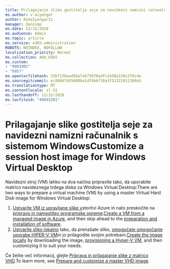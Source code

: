 ```yaml
---
title: Prilagajanje slike gostitelja seje za navidezni namizni računalnik s sistemom Windows
ms.author: v-aiyengar
author: AshaIyengar21
manager: dansimp
ms.date: 12/15/2020
ms.audience: Admin
ms.topic: article
ms.service: o365-administration
ROBOTS: NOINDEX, NOFOLLOW
localization_priority: Normal
ms.collection: Adm_O365
ms.custom:
- "9003902"
- "6957"
ms.openlocfilehash: 23bf130aad5bafa6756f0adfc2e58a130c2f6c4e
ms.sourcegitcommit: ec88047d550006a1df4b6f10a3f513218113b9a5
ms.translationtype: MT
ms.contentlocale: sl-SI
ms.lasthandoff: 12/15/2020
ms.locfileid: "49692201"
---
```

# <a name="customize-a-session-host-image-for-windows-virtual-desktop"></a><span data-ttu-id="72ae1-102">Prilagajanje slike gostitelja seje za navidezni namizni računalnik s sistemom Windows</span><span class="sxs-lookup"><span data-stu-id="72ae1-102">Customize a session host image for Windows Virtual Desktop</span></span>

<span data-ttu-id="72ae1-103">Navidezni stroj (VM) lahko na dva načina pripravite tako, da uporabite matrico navideznega trdega diska za Windows Virtual Desktop:</span><span class="sxs-lookup"><span data-stu-id="72ae1-103">There are two ways to prepare a virtual machine (VM) by using a master Virtual Hard Disk image for Windows Virtual Desktop:</span></span>

1. <span data-ttu-id="72ae1-104">[Ustvarite VM iz upravljane slike v](https://go.microsoft.com/fwlink/?linkid=2127906)storitvi Azure in nato preskočite na [pripravo in namestitev programske opreme](https://go.microsoft.com/fwlink/?linkid=2128064).</span><span class="sxs-lookup"><span data-stu-id="72ae1-104">[Create a VM from a managed image in Azure](https://go.microsoft.com/fwlink/?linkid=2127906), and then skip ahead to the [preparation and installation of software](https://go.microsoft.com/fwlink/?linkid=2128064).</span></span>
1. <span data-ttu-id="72ae1-105">[Ustvarite sliko lokalno](https://go.microsoft.com/fwlink/?linkid=2128065) tako, da prenašate sliko, [omogočate omogočanje uporabe HIPER-V VM](https://go.microsoft.com/fwlink/?linkid=2127907)in jo prilagodite svojim potrebam.</span><span class="sxs-lookup"><span data-stu-id="72ae1-105">[Create the image locally](https://go.microsoft.com/fwlink/?linkid=2128065) by downloading the image, [provisioning a Hyper-V VM](https://go.microsoft.com/fwlink/?linkid=2127907), and then customizing it to suit your needs.</span></span>

<span data-ttu-id="72ae1-106">Če želite več informacij, glejte [Priprava in prilagajanje slike z matrico VHD](https://go.microsoft.com/fwlink/?linkid=2127838).</span><span class="sxs-lookup"><span data-stu-id="72ae1-106">To learn more, see [Prepare and customize a master VHD image](https://go.microsoft.com/fwlink/?linkid=2127838).</span></span>